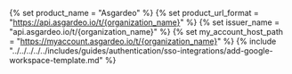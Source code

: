 {% set product_name = "Asgardeo" %}
{% set product_url_format = "https://api.asgardeo.io/t/{organization_name}" %}
{% set issuer_name = "api.asgardeo.io/t/{organization_name}" %}
{% set my_account_host_path = "https://myaccount.asgardeo.io/t/{organization_name}" %}
{% include "../../../../../includes/guides/authentication/sso-integrations/add-google-workspace-template.md" %}